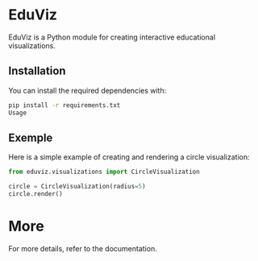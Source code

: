 # EduViz

EduViz is a Python module for creating interactive educational visualizations.

## Installation

You can install the required dependencies with:

```sh
pip install -r requirements.txt
Usage
```

## Exemple

Here is a simple example of creating and rendering a circle visualization:

```py
from eduviz.visualizations import CircleVisualization

circle = CircleVisualization(radius=5)
circle.render()
```

# More

For more details, refer to the documentation.